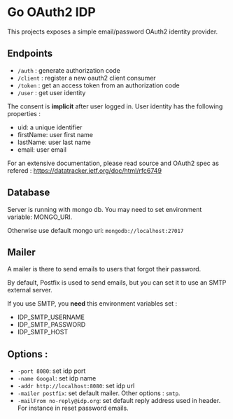# Go OAuth2 IDP

This projects exposes a simple email/password OAuth2 identity provider.

## Endpoints

- `/auth` : generate authorization code
- `/client` : register a new oauth2 client consumer
- `/token` : get an access token from an authorization code
- `/user` : get user identity

The consent is **implicit** after user logged in. User identity has the following properties :
- uid: a unique identifier
- firstName: user first name
- lastName: user last name
- email: user email

For an extensive documentation, please read source and OAuth2 spec as refered : https://datatracker.ietf.org/doc/html/rfc6749

## Database

Server is running with mongo db. You may need to set environment variable: MONGO_URI.

Otherwise use default mongo uri: `mongodb://localhost:27017`

## Mailer

A mailer is there to send emails to users that forgot their password.

By default, Postfix is used to send emails, but you can set it to use an SMTP external server.

If you use SMTP, you **need** this environment variables set :
- IDP_SMTP_USERNAME
- IDP_SMTP_PASSWORD
- IDP_SMTP_HOST


## Options :

- `-port 8080`: set idp port
- `-name Googal`: set idp name
- `-addr http://localhost:8080`: set idp url
- `-mailer postfix`: set default mailer. Other options : `smtp`.
- `-mailFrom no-reply@idp.org`: set default reply address used in header. For instance in reset password emails.